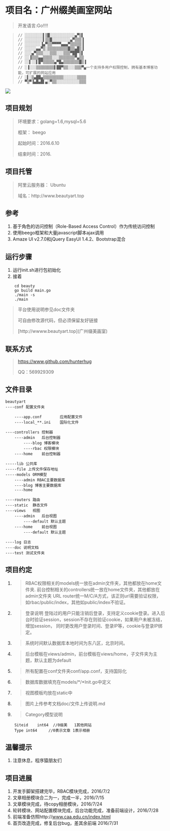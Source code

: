 # 项目名：广州缀美画室网站
>开发语言:Go!!!!

>```
>// ░░░░░░░░▌▒█░░░░░░░░░░░▄▀▒▌
>// ░░░░░░░░▌▒▒█░░░░░░░░▄▀▒▒▒▐
>// ░░░░░░░▐▄▀▒▒▀▀▀▀▄▄▄▀▒▒▒▒▒▐
>// ░░░░░▄▄▀▒░▒▒▒▒▒▒▒▒▒█▒▒▄█▒▐
>// ░░░▄▀▒▒▒░░░▒▒▒░░░▒▒▒▀██▀▒▌
>// ░░▐▒▒▒▄▄▒▒▒▒░░░▒▒▒▒▒▒▒▀▄▒▒
>// ░░▌░░▌█▀▒▒▒▒▒▄▀█▄▒▒▒▒▒▒▒█▒▐
>// ░▐░░░▒▒▒▒▒▒▒▒▌██▀▒▒░░░▒▒▒▀▄一个支持多用户权限控制，拥有基本博客功能，可扩展的网站应用
>// ░▌░▒▄██▄▒▒▒▒▒▒▒▒▒░░░░░░▒▒▒▒
>// ▀▒▀▐▄█▄█▌▄░▀▒▒░░░░░░░░░░▒▒▒
>```

<img src='https://raw.githubusercontent.com/hunterhug/beautyart/master/seeme.jpg' />


## 项目规划
>环境要求：golang=1.6,mysql=5.6
><p>框架：	beego
><p>起始时间：2016.6.10
><p>结束时间：2016.

## 项目托管
>阿里云服务器： Ubuntu
><p>域名：http://www.beautyart.top

## 参考
1. 基于角色的访问控制（Role-Based Access Control）作为传统访问控制
2. 使用beego框架和大量javascript脚本ajax调用
3. Amaze UI v2.7.0和jQuery EasyUI 1.4.2、Bootstrap混合

## 运行步骤

1. 运行init.sh进行包初始化
2. 接着

```
	cd beauty
	go build main.go
	./main -s
	./main
```

>平台使用说明参见doc文件夹
><p>可自由修改源代码，但必须保留友好链接
><p>[http://wwww.beautyart.top](广州缀美画室)

## 联系方式
>https://www.github.com/hunterhug 
><p>QQ：569929309


## 文件目录

```
beautyart
----conf 配置文件夹

	----app.conf 		应用配置文件
	----local_**.ini 	国际化文件

----controllers 控制器
	----admin	后台控制器
		----blog 博客模块
		----rbac 权限模块
	----home 	前台控制器

-----lib 公共库
-----file 上传文件保存地址
-----models ORM模型
	----admin RBAC主要数据库
	----blog 博客主要数据库
	----home 

----routers 路由
----static  静态文件
----views	视图
	----admin 	后台视图
		----default 默认主题
	----home 	前台视图
		----default 默认主题

----log 日志
----doc 说明文档
----test 测试文件夹
```

## 项目约定
1. >RBAC权限相关的models统一放在admin文件夹，其他都放在home文件夹.
	前台控制相关的controllers统一放在home文件夹，其他都放在admin文件夹
	URL router统一M/C/A方式，该正则url需要验证权限，如rbac/public/index，其他如public/index不验证。

2. >登录说明
	登陆过的用户只能注销后登录，支持定义cookie登录。进入后台时验证session，session不存在则验证cookie，如果用户未被冻结，增加session，
	同时更改用户登录时间、登录IP等，cookie与登录IP绑定。

3. >系统时间默认数据库本地时间为东八区，北京时间。

4. >后台模板在views/admin，前台模板在views/home，子文件夹为主题，默认主题为default

5. >所有配置在conf文件夹conf/app.conf，支持国际化

6. >数据库数据填充在models/*/*Init.go中定义

7. >视图模板均放在static中

8. >图片上传参考文档doc/文件上传说明.md

9. >Category模型说明

```
	Siteid    int64  //0缀美   1其他网站
	Type int64     //0表示文章 1表示相册
```

## 温馨提示
1. 注意休息，程序猿朋友们


## 项目进展
1. 开发手脚架搭建完毕，RBAC模块完成，2016/7/2
2. 文章相册模块合二为一，完成一半，2016/7/15
3. 文章模块完成，待copy相册模块，2016/7/24
4. 轮转模块、网站配置模块完成，后台功能完成，准备前端设计，2016/7/28
5. 前端准备仿照http://www.caa.edu.cn/index.html
6. 首页改造完成，修复后台bug，差其余前端 2016/7/31
